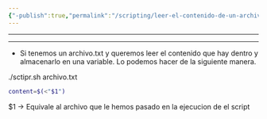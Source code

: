```yaml
---
{"-publish":true,"permalink":"/scripting/leer-el-contenido-de-un-archivo/","PassFrontmatter":true}
---
```



------------

-----------

- Si tenemos un archivo.txt y queremos leer el contenido que hay dentro y almacenarlo en una variable. Lo podemos hacer de la siguiente manera.

./sctipr.sh archivo.txt

```bash
content=$(<"$1")
```

$1 -> Equivale al archivo que le hemos pasado en la ejecucion de el script